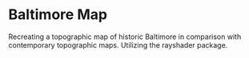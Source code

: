 # Baltimore Map
Recreating a topographic map of historic Baltimore in comparison with contemporary topographic maps.
Utilizing the rayshader package.
